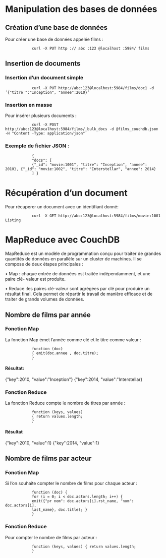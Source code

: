# Manipulation des bases de données
## Création d’une base de données

Pour créer une base de données appelée films :

                curl -X PUT http :// abc :123 @localhost :5984/ films


## Insertion de documents

### Insertion d’un document simple

                curl -X PUT http://abc:123@localhost:5984/films/doc1 -d ’{"titre ":"Inception", "annee":2010}’

### Insertion en masse

Pour insérer plusieurs documents :

                curl -X POST http://abc:123@localhost:5984/films/_bulk_docs -d @films_couchdb.json -H "Content -Type: application/json"

### Exemple de fichier JSON :

                {
                "docs": [
                {"_id": "movie:1001", "titre": "Inception", "annee": 2010}, {"_id": "movie:1002", "titre": "Interstellar", "annee": 2014}
                ] }


# Récupération d’un document
Pour récuperer un document avec un identifiant donné:

                curl -X GET http://abc:123@localhost:5984/films/movie:1001 Listing 


# MapReduce avec CouchDB

MapReduce est un modèle de programmation conçu pour traiter de grandes quantités de données en parallèle sur un cluster de machines. Il se compose de deux étapes principales :

• Map : chaque entrée de données est traitée indépendamment, et une paire clé- valeur est produite.

• Reduce :les paires clé-valeur sont agrégées par clé pour produire un résultat final. Cela permet de répartir le travail de manière efficace et de traiter de grands volumes de
données.

## Nombre de films par année

### Fonction Map

La fonction Map émet l’année comme clé et le titre comme valeur :

                function (doc) 
                { emit(doc.annee , doc.titre);
                }

#### Résultat: 

{"key":2010, "value":"Inception"} 
{"key":2014, "value":"Interstellar}


### Fonction Reduce

La fonction Reduce compte le nombre de titres par année :

                function (keys, values) 
                { return values.length;
                }

#### Résultat

{"key":2010, "value":1} {"key":2014, "value":1}



## Nombre de films par acteur

### Fonction Map

Si l’on souhaite compter le nombre de films pour chaque acteur :

                function (doc) {
                for (i = 0; i < doc.actors.length; i++) {
                emit({"pr nom": doc.actors[i].rst_name, "nom": doc.actors[i].
                last_name}, doc.title); }
                }

### Fonction Reduce

Pour compter le nombre de films par acteur :


                function (keys, values) { return values.length;
                }